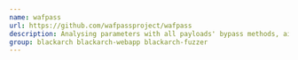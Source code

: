 ```yaml
---
name: wafpass
url: https://github.com/wafpassproject/wafpass
description: Analysing parameters with all payloads' bypass methods, aiming at benchmarking security solutions like WAF.
group: blackarch blackarch-webapp blackarch-fuzzer
---
```

